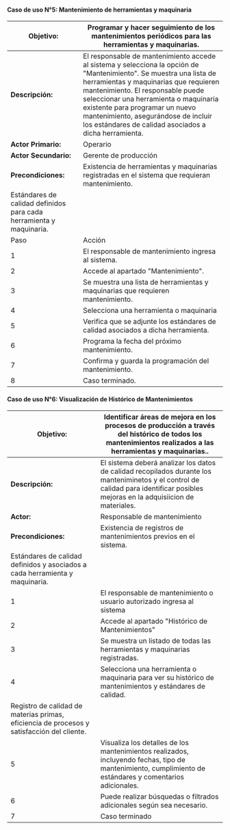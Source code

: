 #### **Caso de uso N°5: Mantenimiento  de herramientas y maquinaria**

| **Objetivo:** |Programar y hacer seguimiento de los mantenimientos periódicos para las herramientas y maquinarias. |
|------|--------|
| **Descripción:** | El responsable de mantenimiento accede al sistema y selecciona la opción de "Mantenimiento". Se muestra una lista de herramientas y maquinarias que requieren mantenimiento. El responsable puede seleccionar una herramienta o maquinaria existente para programar un nuevo mantenimiento, asegurándose de incluir  los estándares de calidad asociados a dicha herramienta. | 
| **Actor Primario:** |Operario |
| **Actor Secundario:** | Gerente de producción | 
| **Precondiciones:** | Existencia de herramientas y maquinarias registradas en el sistema que requieran mantenimiento.
Estándares de calidad definidos para cada herramienta y maquinaria.| 
| Paso | Acción |
| 1    |El responsable de mantenimiento ingresa al sistema.|
| 2    |Accede al apartado "Mantenimiento".|
| 3    |Se muestra una lista de herramientas y maquinarias que requieren mantenimiento.|
| 4    |Selecciona una herramienta o maquinaria |
| 5    |Verifica que se adjunte los estándares de calidad asociados a dicha herramienta.|
| 6    | Programa la fecha del próximo mantenimiento.|
| 7    | Confirma y guarda la programación del mantenimiento.|
| 8    | Caso terminado.|


#### **Caso de uso N°6: Visualización de Histórico de Mantenimientos**

| **Objetivo:** |Identificar áreas de mejora en los procesos de producción a través del histórico de todos los mantenimientos realizados a las herramientas y maquinarias..|
|------|--------|
| **Descripción:** |	El sistema deberá analizar los datos de calidad recopilados durante los manteniminetos y el control de calidad  para identificar posibles mejoras en la adquisiicion de materiales.| 
| **Actor:** | Responsable de mantenimiento| 
| **Precondiciones:** |Existencia de registros de mantenimientos previos en el sistema.
Estándares de calidad definidos y asociados a cada herramienta y maquinaria.| 
| 1  |El responsable de mantenimiento o usuario autorizado ingresa al sistema|
| 2  | Accede al apartado "Histórico de Mantenimientos"|
| 3  |Se muestra un listado de todas las herramientas y maquinarias registradas.|
| 4  |Selecciona una herramienta o maquinaria para ver su histórico de mantenimientos y estándares de calidad.|
Registro de calidad de materias primas, eficiencia de procesos y satisfacción del cliente.|
| 5  |Visualiza los detalles de los mantenimientos realizados, incluyendo fechas, tipo de mantenimiento, cumplimiento de estándares y comentarios adicionales.|
| 6  |Puede realizar búsquedas o filtrados adicionales según sea necesario.|
| 7  |Caso terminado|

